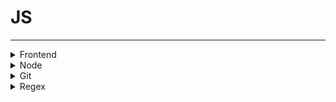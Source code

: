 # JS
* * *
<details><summary>Frontend</summary>

  - In Lecture-1
  - []()
  
  </details>
  
<details><summary>Node</summary>

  - Node.js - Lec1. http 모듈로 서버만들기 프로그램 분석 보고서
  - `Err`VSCODE에서 js 파일이 workspace 내부 디렉토리일 경우 ./이 workspace로 잡힘.
  - `Sol`터미널로 cd 후 Node 
  - []()
  
  </details>

<details><summary>Git</summary>

  - [VSCode 첫 푸쉬+](https://somjang.tistory.com/entry/Git-rejected-master-master-non-fast-forward-%ED%95%B4%EA%B2%B0-%EB%B0%A9%EB%B2%95)
  - [VSCOde 깃 연동](https://velog.io/@blair-lee/VSCode%EC%97%90%EC%84%9C-Github-%EC%97%85%EB%A1%9C%EB%93%9C%ED%95%98%EB%8A%94-%EB%B0%A9%EB%B2%95%EC%A7%B1%EC%89%AC%EC%9B%80%E3%85%8B%E3%85%8B)
  - [Git 기본 설정 및 테스트, 기타 정보](https://www.lainyzine.com/ko/article/how-to-set-git-repository-username-and-email/)
  - `Err`remote-local conflict: non-fast-forward
  - [`Sol`](https://devlimk1.tistory.com/147)
  - [non-f-f(force)](https://somjang.tistory.com/entry/Git-rejected-master-master-non-fast-forward-%ED%95%B4%EA%B2%B0-%EB%B0%A9%EB%B2%95)
  - [[Git] ! [rejected] main -> main (non-fast-forward) error](https://velog.io/@kekim20/Git-rejected-main-main-non-fast-forward-error-failed-to-push-some-refs-to-%EC%98%A4%EB%A5%98-%ED%95%B4%EA%B2%B0)
  - [깃허브 non-fast-forward 에러 해결하기](https://velog.io/@rain98/%EA%B9%83%ED%97%88%EB%B8%8C-non-fast-forward-%EC%97%90%EB%9F%AC-%ED%95%B4%EA%B2%B0%ED%95%98%EA%B8%B0)
  - [Git push rejected "non-fast-forward"](https://stackoverflow.com/questions/20467179/git-push-rejected-non-fast-forward)
  - [Git add 취소하기](https://gmlwjd9405.github.io/2018/05/25/git-add-cancle.html)
  - []()
  
  </details>

<details><summary>Regex</summary>

  - [전/후위 탐색](http://minsone.github.io/regex/regexp-lookaround)
  - []()
  
  </details>
